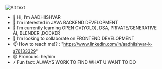 ![Alt text](https://i.kym-cdn.com/photos/images/original/001/564/773/6cf.jpg) 
- 👋 Hi, I’m AADHIISHVAR
- 👀 I’m interested in JAVA BACKEND DEVELOPMENT 
- 🌱 I’m currently learning OPEN CV(YOLO), DSA, PRIVATE/GENERATIVE AI, BLENDER ,DOCKER
- 💞️ I’m looking to collaborate on FRONTEND DEVELOPMENT
- 📫 How to reach me!? : "https://www.linkedin.com/in/aadhiishvar-k-a76133329"
- 😄 Pronouns: he/him 
- ⚡ Fun fact: ALWAYS WORK TO FIND WHAT U WANT TO DO 

<!---
AADHIISHVAR/AADHIISHVAR is a ✨ special ✨ repository because its `README.md` (this file) appears on your GitHub profile.
You can click the Preview link to take a look at your changes.
--->
